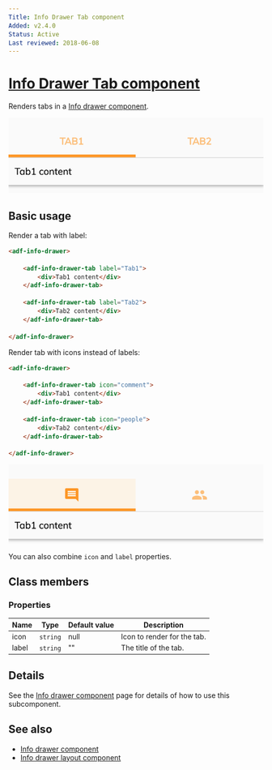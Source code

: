 ```yaml
---
Title: Info Drawer Tab component
Added: v2.4.0
Status: Active
Last reviewed: 2018-06-08
---
```


# [Info Drawer Tab component](../../../lib/core/info-drawer/info-drawer.component.ts "Defined in info-drawer.component.ts")

Renders tabs in a [Info drawer component](info-drawer.component.md).

![Info drawer screenshot](../../docassets/images/label-tab.png)

## Basic usage

Render a tab with label:

```html
<adf-info-drawer>

    <adf-info-drawer-tab label="Tab1">
        <div>Tab1 content</div>
    </adf-info-drawer-tab>

    <adf-info-drawer-tab label="Tab2">
        <div>Tab2 content</div>
    </adf-info-drawer-tab>

</adf-info-drawer>
```

Render tab with icons instead of labels:

```html
<adf-info-drawer>

    <adf-info-drawer-tab icon="comment">
        <div>Tab1 content</div>
    </adf-info-drawer-tab>

    <adf-info-drawer-tab icon="people">
        <div>Tab2 content</div>
    </adf-info-drawer-tab>

</adf-info-drawer>
```

![Info drawer screenshot](../../docassets/images/icon-tab.png)

You can also combine `icon` and `label` properties.

## Class members

### Properties

| Name | Type | Default value | Description |
| ---- | ---- | ------------- | ----------- |
| icon | `string` | null | Icon to render for the tab. |
| label | `string` | "" | The title of the tab. |

## Details

See the [Info drawer component](info-drawer.component.md) page for details of how to use this subcomponent.

## See also

-   [Info drawer component](info-drawer.component.md)
-   [Info drawer layout component](info-drawer-layout.component.md)
